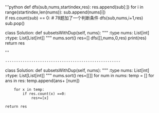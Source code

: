 
'''python
def dfs(sub,nums,startindex,res):
	res.append(sub[:])
	for i in range(startindex,len(nums)):
		sub.append(nums[i])            
		if res.count(sub) == 0:             # 78题加了一个判断条件
			dfs(sub,nums,i+1,res)
		sub.pop()



class Solution:
	def subsetsWithDup(self, nums):
	"""
        :type nums: List[int]
        :rtype: List[List[int]]
        """
	nums.sort()
	res=[]
	dfs([],nums,0,res)
	print(res)
	return res
	
'''
	
	
	-----------------------------------------------------
class Solution:
	def subsetsWithDup(self, nums):
	"""
        :type nums: List[int]
        :rtype: List[List[int]]
        """
	nums.sort()
	res=[[]]
	for num in nums:
		temp = []
		for ans in res:
			temp.append(ans+ [num])

		for x in temp:
			if res.count(x) ==0:
				res+=[x]

	return res
